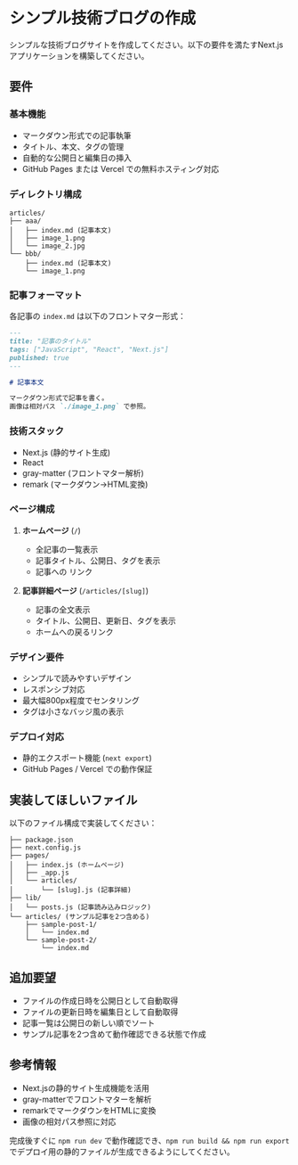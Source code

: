 # シンプル技術ブログの作成

シンプルな技術ブログサイトを作成してください。以下の要件を満たすNext.jsアプリケーションを構築してください。

## 要件

### 基本機能
- マークダウン形式での記事執筆
- タイトル、本文、タグの管理
- 自動的な公開日と編集日の挿入
- GitHub Pages または Vercel での無料ホスティング対応

### ディレクトリ構成
```
articles/
├── aaa/
│   ├── index.md (記事本文)
│   ├── image_1.png
│   └── image_2.jpg
└── bbb/
    ├── index.md (記事本文)
    └── image_1.png
```

### 記事フォーマット
各記事の `index.md` は以下のフロントマター形式：
```markdown
---
title: "記事のタイトル"
tags: ["JavaScript", "React", "Next.js"]
published: true
---

# 記事本文

マークダウン形式で記事を書く。
画像は相対パス `./image_1.png` で参照。
```

### 技術スタック
- Next.js (静的サイト生成)
- React
- gray-matter (フロントマター解析)
- remark (マークダウン→HTML変換)

### ページ構成
1. **ホームページ** (`/`)
   - 全記事の一覧表示
   - 記事タイトル、公開日、タグを表示
   - 記事への リンク

2. **記事詳細ページ** (`/articles/[slug]`)
   - 記事の全文表示
   - タイトル、公開日、更新日、タグを表示
   - ホームへの戻るリンク

### デザイン要件
- シンプルで読みやすいデザイン
- レスポンシブ対応
- 最大幅800px程度でセンタリング
- タグは小さなバッジ風の表示

### デプロイ対応
- 静的エクスポート機能 (`next export`)
- GitHub Pages / Vercel での動作保証

## 実装してほしいファイル

以下のファイル構成で実装してください：

```
├── package.json
├── next.config.js
├── pages/
│   ├── index.js (ホームページ)
│   ├── _app.js
│   └── articles/
│       └── [slug].js (記事詳細)
├── lib/
│   └── posts.js (記事読み込みロジック)
└── articles/ (サンプル記事を2つ含める)
    ├── sample-post-1/
    │   └── index.md
    └── sample-post-2/
        └── index.md
```

## 追加要望
- ファイルの作成日時を公開日として自動取得
- ファイルの更新日時を編集日として自動取得
- 記事一覧は公開日の新しい順でソート
- サンプル記事を2つ含めて動作確認できる状態で作成

## 参考情報
- Next.jsの静的サイト生成機能を活用
- gray-matterでフロントマターを解析
- remarkでマークダウンをHTMLに変換
- 画像の相対パス参照に対応

完成後すぐに `npm run dev` で動作確認でき、`npm run build && npm run export` でデプロイ用の静的ファイルが生成できるようにしてください。
